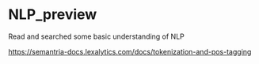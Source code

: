 # NLP_preview

Read and searched some basic understanding of NLP

https://semantria-docs.lexalytics.com/docs/tokenization-and-pos-tagging
